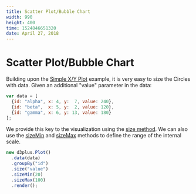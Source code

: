 ```yaml
---
title: Scatter Plot/Bubble Chart
width: 990
height: 400
time: 1524846651320
date: April 27, 2018
---
```


# Scatter Plot/Bubble Chart

Building upon the [Simple X/Y Plot](http://d3plus.org/examples/d3plus-plot/getting-started/) example, it is very easy to size the Circles with data. Given an additional "value" parameter in the data:

```js
var data = [
  {id: "alpha", x: 4, y:  7, value: 240},
  {id: "beta",  x: 5, y:  2, value: 120},
  {id: "gamma", x: 6, y: 13, value: 180}
];
```

We provide this key to the visualization using the [size method](http://d3plus.org/docs/#Plot.size). We can also use the [sizeMin](http://d3plus.org/docs/#Plot.sizeMin) and [sizeMax](http://d3plus.org/docs/#Plot.sizeMax) methods to define the range of the internal scale.

```js
new d3plus.Plot()
  .data(data)
  .groupBy("id")
  .size("value")
  .sizeMin(20)
  .sizeMax(100)
  .render();
```
